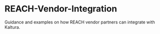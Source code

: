 # REACH-Vendor-Integration
Guidance and examples on how REACH vendor partners can integrate with Kaltura.
